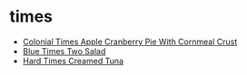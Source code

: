 # times

 * [Colonial Times Apple Cranberry Pie With Cornmeal Crust](index/c/colonial-times-apple-cranberry-pie-with-cornmeal-crust-827.json)
 * [Blue Times Two Salad](index/b/blue-times-two-salad.json)
 * [Hard Times Creamed Tuna](index/h/hard-times-creamed-tuna.json)
